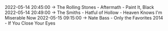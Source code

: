 2022-05-14 20:45:00 -> The Rolling Stones - Aftermath - Paint It, Black
2022-05-14 20:49:00 -> The Smiths - Hatful of Hollow - Heaven Knows I'm Miserable Now
2022-05-15 09:15:00 -> Nate Bass - Only the Favorites 2014 - If You Close Your Eyes
